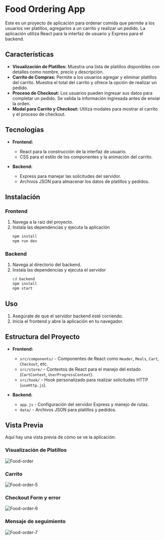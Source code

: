 # Food Ordering App

Este es un proyecto de aplicación para ordenar comida que permite a los usuarios ver platillos, agregarlos a un carrito y realizar un pedido. La aplicación utiliza React para la interfaz de usuario y Express para el backend.

## Características

- **Visualización de Platillos:** Muestra una lista de platillos disponibles con detalles como nombre, precio y descripción.
- **Carrito de Compras:** Permite a los usuarios agregar y eliminar platillos del carrito. Muestra el total del carrito y ofrece la opción de realizar un pedido.
- **Proceso de Checkout:** Los usuarios pueden ingresar sus datos para completar un pedido. Se valida la información ingresada antes de enviar la orden.
- **Modal para Carrito y Checkout:** Utiliza modales para mostrar el carrito y el proceso de checkout.

## Tecnologías

- **Frontend:**
  - React para la construcción de la interfaz de usuario.
  - CSS para el estilo de los componentes y la animación del carrito.

- **Backend:**
  - Express para manejar las solicitudes del servidor.
  - Archivos JSON para almacenar los datos de platillos y pedidos.

## Instalación

### Frontend

1. Navega a la raiz del proyecto.
2. Instala las dependencias y ejecuta la aplicación
    ```bash
    npm install
    npm run dev
    ```

### Backend

1. Navega al directorio del backend.
2. Instala las dependencias y ejecuta el servidor
    ```bash
    cd backend
    npm install
    npm start
    ```


## Uso

1. Asegúrate de que el servidor backend esté corriendo.
2. Inicia el frontend y abre la aplicación en tu navegador.

## Estructura del Proyecto

- **Frontend:**
  - `src/components/` - Componentes de React como `Header`, `Meals`, `Cart`, `Checkout`, etc.
  - `src/store/` - Contextos de React para el manejo del estado (`CartContext`, `UserProgressContext`).
  - `src/hook/` - Hook personalizado para realizar solicitudes HTTP (`useHttp.js`).

- **Backend:**
  - `app.js` - Configuración del servidor Express y manejo de rutas.
  - `data/` - Archivos JSON para platillos y pedidos.

## Vista Previa
Aquí hay una vista previa de cómo se ve la aplicación:

### Visualización de Platillos
![Food-order](https://github.com/user-attachments/assets/eae6a540-8f18-48ee-925d-a9d5f2e14536)

### Carrito
![Food-order-5](https://github.com/user-attachments/assets/30a80c3c-2975-4f4f-9787-b9835c01f770)

### Checkout Form y error
![Food-order-6](https://github.com/user-attachments/assets/a6dfdd9b-2ba7-4935-9f2a-8eb8c070a56d)

### Mensaje de seguimiento
![Food-order-7](https://github.com/user-attachments/assets/b3d830dd-b9fa-4129-b14c-51a4b2921525)




